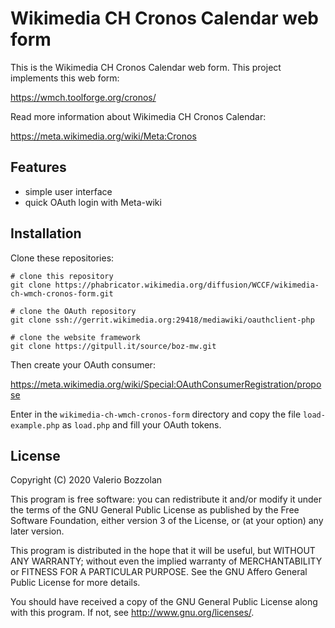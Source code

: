 # Wikimedia CH Cronos Calendar web form

This is the Wikimedia CH Cronos Calendar web form. This project implements this web form:

https://wmch.toolforge.org/cronos/

Read more information about Wikimedia CH Cronos Calendar:

https://meta.wikimedia.org/wiki/Meta:Cronos

## Features

* simple user interface
* quick OAuth login with Meta-wiki

## Installation

Clone these repositories:

```
# clone this repository
git clone https://phabricator.wikimedia.org/diffusion/WCCF/wikimedia-ch-wmch-cronos-form.git

# clone the OAuth repository
git clone ssh://gerrit.wikimedia.org:29418/mediawiki/oauthclient-php

# clone the website framework
git clone https://gitpull.it/source/boz-mw.git
```

Then create your OAuth consumer:

https://meta.wikimedia.org/wiki/Special:OAuthConsumerRegistration/propose

Enter in the `wikimedia-ch-wmch-cronos-form` directory and copy the file `load-example.php` as `load.php` and fill your OAuth tokens.

## License

Copyright (C) 2020 Valerio Bozzolan

This program is free software: you can redistribute it and/or modify it under the terms of the GNU General Public License as published by the Free Software Foundation, either version 3 of the License, or (at your option) any later version.

This program is distributed in the hope that it will be useful, but WITHOUT ANY WARRANTY; without even the implied warranty of MERCHANTABILITY or FITNESS FOR A PARTICULAR PURPOSE. See the GNU Affero General Public License for more details.

You should have received a copy of the GNU General Public License along with this program. If not, see <http://www.gnu.org/licenses/>.
